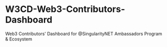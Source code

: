 # W3CD-Web3-Contributors-Dashboard
Web3 Contributors' Dashboard for @SingularityNET Ambassadors Program &amp; Ecosystem 
